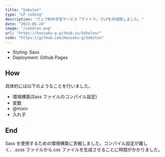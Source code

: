 ```yaml
---
title: "Sobolon"
type: "LP coding"
description: "ウェブ制作学習サービス「デイトラ」でLPを作成致しました。"
date: "2023-05-24"
image: "/sobolon.png"
url: "https://hassaku-g.github.io/Sobolon/"
code: "https://github.com/Hassaku-g/Sobolon"
---
```


- Styling: Sass
- Deployment: Github Pages

## How

具体的には以下のようなことを行いました。

- 環境構築(Sass ファイルのコンパイル設定)
- 変数
- @mixin
- 入れ子

## End

Sass を使用するための環境構築に苦戦しました。コンパイル設定が難しく、.scss ファイルから.css ファイルを生成させることに時間がかかりました。

